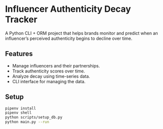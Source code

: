 # Influencer Authenticity Decay Tracker

A Python CLI + ORM project that helps brands monitor and predict when an influencer’s perceived authenticity begins to decline over time.

## Features

- Manage influencers and their partnerships.
- Track authenticity scores over time.
- Analyze decay using time-series data.
- CLI interface for managing the data.

## Setup

```bash
pipenv install
pipenv shell
python scripts/setup_db.py
python main.py --run
